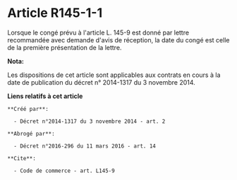 # Article R145-1-1

Lorsque le congé prévu à l'article L. 145-9 est donné par lettre recommandée avec demande d'avis de réception, la date du
congé est celle de la première présentation de la lettre.

**Nota:**

Les dispositions de cet article sont applicables aux contrats en cours à la date de publication du décret n° 2014-1317 du 3
novembre 2014.

**Liens relatifs à cet article**

	**Créé par**:

	  - Décret n°2014-1317 du 3 novembre 2014 - art. 2

	**Abrogé par**:

	  - Décret n°2016-296 du 11 mars 2016 - art. 14

	**Cite**:

	  - Code de commerce - art. L145-9
